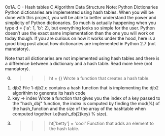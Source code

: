 0x1A. C - Hash tables
C Algorithm Data Structure
Note:
Python Dictionaries
Python dictionaries are implemented using hash tables. When you will be done with this project, you will be able to better understand the power and simplicity of Python dictionaries. So much is actually happening when you type d = {'a': 1, 'b': 2}, but everything looks so simple for the user. Python doesn’t use the exact same implementation than the one you will work on today though. If you are curious on how it works under the hood, here is a good blog post about how dictionaries are implemented in Python 2.7 (not mandatory).

Note that all dictionaries are not implemented using hash tables and there is a difference between a dictionary and a hash table. Read more here (not mandatory).

0. >>> ht = {}
Wrote a function that creates a hash table.
1. djb2
File 1-djb2.c contains a hash function that is implementing the djb2 algorithim to generate its hash code
2. key -> index
Wrote a function that gives you the index of a key passed to the "hash_dbj" function, the index is computed by finding the mod(%) of the hash_function and the size of the array of the hashtable when computed together i.e(hash_dbj2(key) % size).
3. >>> ht['betty'] = 'cool'
Function that adds an element to the hash table.
